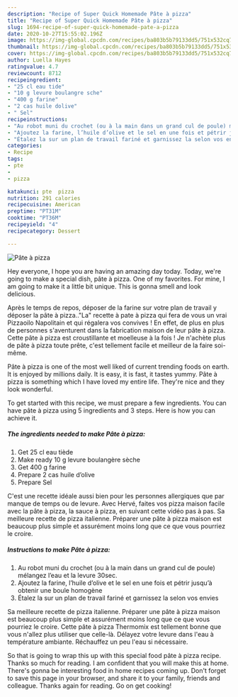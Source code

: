 ```yaml
---
description: "Recipe of Super Quick Homemade Pâte à pizza"
title: "Recipe of Super Quick Homemade Pâte à pizza"
slug: 1694-recipe-of-super-quick-homemade-pate-a-pizza
date: 2020-10-27T15:55:02.196Z
image: https://img-global.cpcdn.com/recipes/ba803b5b79133dd5/751x532cq70/pate-a-pizza-photo-principale-de-la-recette.jpg
thumbnail: https://img-global.cpcdn.com/recipes/ba803b5b79133dd5/751x532cq70/pate-a-pizza-photo-principale-de-la-recette.jpg
cover: https://img-global.cpcdn.com/recipes/ba803b5b79133dd5/751x532cq70/pate-a-pizza-photo-principale-de-la-recette.jpg
author: Luella Hayes
ratingvalue: 4.7
reviewcount: 8712
recipeingredient:
- "25 cl eau tide"
- "10 g levure boulangre sche"
- "400 g farine"
- "2 cas huile dolive"
- " Sel"
recipeinstructions:
- "Au robot muni du crochet (ou à la main dans un grand cul de poule) mélangez l’eau et la levure 30sec."
- "Ajoutez la farine, l’huile d’olive et le sel en une fois et pétrir jusqu’à obtenir une boule homogène"
- "Étalez la sur un plan de travail fariné et garnissez la selon vos envies"
categories:
- Recipe
tags:
- pte
- 
- pizza

katakunci: pte  pizza 
nutrition: 291 calories
recipecuisine: American
preptime: "PT31M"
cooktime: "PT36M"
recipeyield: "4"
recipecategory: Dessert

---
```



![Pâte à pizza](https://img-global.cpcdn.com/recipes/ba803b5b79133dd5/751x532cq70/pate-a-pizza-photo-principale-de-la-recette.jpg)

Hey everyone, I hope you are having an amazing day today. Today, we're going to make a special dish, pâte à pizza. One of my favorites. For mine, I am going to make it a little bit unique. This is gonna smell and look delicious.

Après le temps de repos, déposer de la farine sur votre plan de travail y déposer la pâte à pizza..&#34;La&#34; recette à pate à pizza qui fera de vous un vrai Pizzaoilo Napolitain et qui régalera vos convives ! En effet, de plus en plus de personnes s&#39;aventurent dans la fabrication maison de leur pâte à pizza. Cette pâte à pizza est croustillante et moelleuse à la fois ! Je n&#39;achète plus de pâte à pizza toute prête, c&#39;est tellement facile et meilleur de la faire soi-même.

Pâte à pizza is one of the most well liked of current trending foods on earth. It is enjoyed by millions daily. It is easy, it is fast, it tastes yummy. Pâte à pizza is something which I have loved my entire life. They're nice and they look wonderful.


To get started with this recipe, we must prepare a few ingredients. You can have pâte à pizza using 5 ingredients and 3 steps. Here is how you can achieve it.

<!--inarticleads1-->

##### The ingredients needed to make Pâte à pizza:

1. Get 25 cl eau tiède
1. Make ready 10 g levure boulangère sèche
1. Get 400 g farine
1. Prepare 2 cas huile d’olive
1. Prepare  Sel


C&#39;est une recette idéale aussi bien pour les personnes allergiques que par manque de temps ou de levure. Avec Hervé, faites vos pizza maison facile avec la pâte à pizza, la sauce à pizza, en suivant cette vidéo pas à pas. Sa meilleure recette de pizza italienne. Préparer une pâte à pizza maison est beaucoup plus simple et assurément moins long que ce que vous pourriez le croire. 

<!--inarticleads2-->

##### Instructions to make Pâte à pizza:

1. Au robot muni du crochet (ou à la main dans un grand cul de poule) mélangez l’eau et la levure 30sec.
1. Ajoutez la farine, l’huile d’olive et le sel en une fois et pétrir jusqu’à obtenir une boule homogène
1. Étalez la sur un plan de travail fariné et garnissez la selon vos envies


Sa meilleure recette de pizza italienne. Préparer une pâte à pizza maison est beaucoup plus simple et assurément moins long que ce que vous pourriez le croire. Cette pâte à pizza Thermomix est tellement bonne que vous n&#39;allez plus utiliser que celle-là. Délayez votre levure dans l&#39;eau à température ambiante. Réchauffez un peu l&#39;eau si nécessaire. 

So that is going to wrap this up with this special food pâte à pizza recipe. Thanks so much for reading. I am confident that you will make this at home. There's gonna be interesting food in home recipes coming up. Don't forget to save this page in your browser, and share it to your family, friends and colleague. Thanks again for reading. Go on get cooking!
